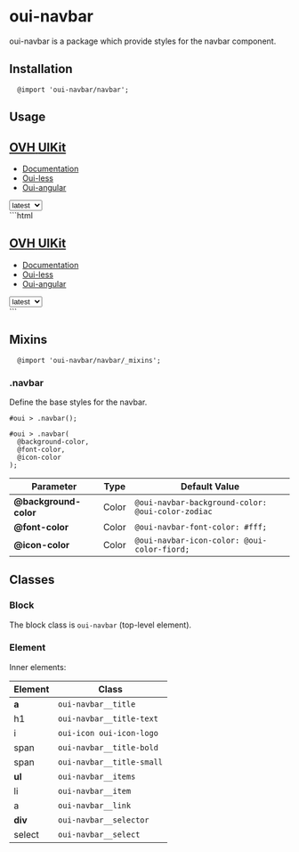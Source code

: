 # oui-navbar

oui-navbar is a package which provide styles for the navbar component.

## Installation

```less
  @import 'oui-navbar/navbar';
```

## Usage
  <nav class="oui-navbar" role="navigation">
    <a class="oui-navbar__title" href="#">
      <h1 class="oui-navbar__title-text">
        <i class="oui-icon oui-icon-logo"></i>
        <span class="oui-navbar__title-bold">OVH</span>
        <span class="oui-navbar__title-small">UIKit</span>
      </h1>
    </a>
    <ul class="oui-navbar__items">
      <li class="oui-navbar__item">
        <a class="oui-navbar__link" href="#!/documentation">Documentation</a>
      </li>
      <li class="oui-navbar__item oui-navbar__item_current">
        <a class="oui-navbar__link" href="#!/oui-less">Oui-less</a>
      </li>
      <li class="oui-navbar__item">
        <a class="oui-navbar__link" href="#!/oui-angular">Oui-angular</a>
      </li>
    </ul>
    <div class="oui-navbar__selector">
      <select class="oui-navbar__select">
        <option label="latest" value="string:latest" selected="selected">Latest</option>
        <option label="v1.0.0" value="string:v1.0.0">v1.0.0</option>
      </select>
    </div>
  </nav>
```html
  <nav class="oui-navbar" role="navigation">
    <a class="oui-navbar__title" href="#">
      <h1 class="oui-navbar__title-text">
        <i class="oui-icon oui-icon-logo"></i>
        <span class="oui-navbar__title-bold">OVH</span>
        <span class="oui-navbar__title-small">UIKit</span>
      </h1>
    </a>
    <ul class="oui-navbar__items">
      <li class="oui-navbar__item">
        <a class="oui-navbar__link" href="#!/documentation">Documentation</a>
      </li>
      <li class="oui-navbar__item oui-navbar__item_current">
        <a class="oui-navbar__link" href="#!/oui-less">Oui-less</a>
      </li>
      <li class="oui-navbar__item">
        <a class="oui-navbar__link" href="#!/oui-angular">Oui-angular</a>
      </li>
    </ul>
    <div class="oui-navbar__selector">
      <select class="oui-navbar__select">
        <option label="latest" value="string:latest" selected="selected">Latest</option>
        <option label="v1.0.0" value="string:v1.0.0">v1.0.0</option>
      </select>
    </div>
  </nav>
```

## Mixins

```less
  @import 'oui-navbar/navbar/_mixins';
```

### .navbar

Define the base styles for the navbar.

```less
#oui > .navbar();
```

```less
#oui > .navbar(
  @background-color,
  @font-color,
  @icon-color
);
```

| Parameter             | Type    | Default Value                                     |
| --------------------- | ------- | ------------------------------------------------- |
| __@background-color__ | Color   | `@oui-navbar-background-color: @oui-color-zodiac` |
| __@font-color__       | Color   | `@oui-navbar-font-color: #fff;`                   |
| __@icon-color__       | Color   | `@oui-navbar-icon-color: @oui-color-fiord;`       |

## Classes

### Block

The block class is `oui-navbar` (top-level element).

### Element

Inner elements:

| Element   | Class                       |
| --------- | --------------------------- |
| __a__     | `oui-navbar__title`         |
| h1        | `oui-navbar__title-text`    |
| i         | `oui-icon oui-icon-logo`    |
| span      | `oui-navbar__title-bold`    |
| span      | `oui-navbar__title-small`   |
| __ul__    | `oui-navbar__items`         |
| li        | `oui-navbar__item`          |
| a         | `oui-navbar__link`          |
| __div__   | `oui-navbar__selector`      |
| select    | `oui-navbar__select`        |
